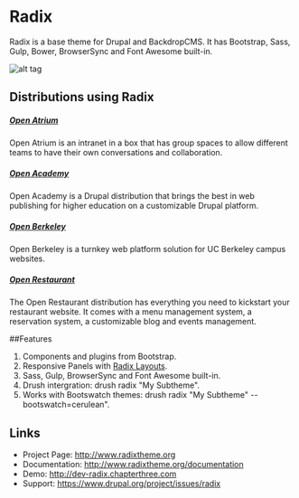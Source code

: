 # Radix
Radix is a base theme for Drupal and BackdropCMS. It has Bootstrap, Sass, Gulp, Bower, BrowserSync and Font Awesome built-in.

![alt tag](https://www.drupal.org/files/drupal-radix.png)

## Distributions using Radix
##### [Open Atrium](http://openatrium.com/)
Open Atrium is an intranet in a box that has group spaces to allow different teams to have their own conversations and collaboration.

##### [Open Academy](http://drupal.org/project/openacademy)
Open Academy is a Drupal distribution that brings the best in web publishing for higher education on a customizable Drupal platform.

##### [Open Berkeley](http://open.berkeley.edu)
Open Berkeley is a turnkey web platform solution for UC Berkeley campus websites.

##### [Open Restaurant](http://drupal.org/project/restaurant)
The Open Restaurant distribution has everything you need to kickstart your restaurant website. It comes with a menu management system, a reservation system, a customizable blog and events management.

##Features
1. Components and plugins from Bootstrap.
2. Responsive Panels with [Radix Layouts](http://drupal.org/project/radix_layouts).
5. Sass, Gulp, BrowserSync and Font Awesome built-in.
6. Drush intergration: drush radix "My Subtheme".
8. Works with Bootswatch themes: drush radix "My Subtheme" --bootswatch=cerulean".

## Links
* Project Page:   http://www.radixtheme.org
* Documentation:  http://www.radixtheme.org/documentation
* Demo:           http://dev-radix.chapterthree.com
* Support:        https://www.drupal.org/project/issues/radix
